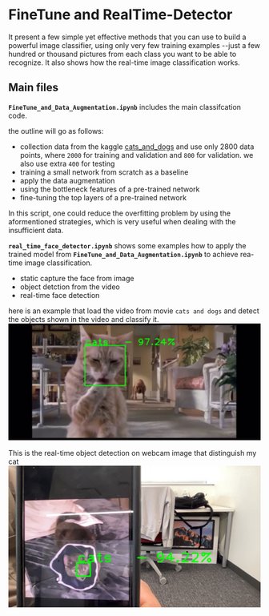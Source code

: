 # FineTune and RealTime-Detector

It present a few simple yet effective methods that you can use to build a powerful image classifier, using only very few training examples --just a few hundred or thousand pictures from each class you want to be able to recognize. It also shows how the real-time image classification works.

## Main files

**`FineTune_and_Data_Augmentation.ipynb`** includes the main classifcation code. 

the outline will go as follows:
- collection data from the kaggle [cats_and_dogs](https://www.kaggle.com/c/dogs-vs-cats/data) and use only 2800 data points, where `2000` for training and validation and `800` for validation. we also use extra `400` for testing
- training a small network from scratch as a baseline
- apply the data augmentation
- using the bottleneck features of a pre-trained network
- fine-tuning the top layers of a pre-trained network

In this script, one could reduce the overfitting problem by using the aformentioned strategies, which is very useful when dealing with the insufficient data.

**`real_time_face_detector.ipynb`** shows some examples how to apply the trained model from **`FineTune_and_Data_Augmentation.ipynb`** to achieve rea-time image classification. 
- static capture the face from image
- object detction from the video
- real-time face detection

here is an example that load the video from movie `cats and dogs` and detect the objects shown in the video and classify it.
<img src='./example_imgs/video_record_example.jpg'>

This is the real-time object detection on webcam image that distinguish my cat
<img src='./example_imgs/real_time_record_example.jpg'>




